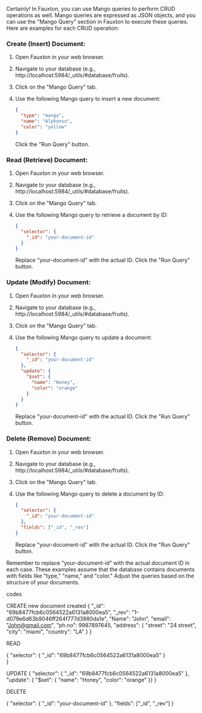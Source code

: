 Certainly! In Fauxton, you can use Mango queries to perform CRUD operations as well. Mango queries are expressed as JSON objects, and you can use the "Mango Query" section in Fauxton to execute these queries. Here are examples for each CRUD operation:

### Create (Insert) Document:

1. Open Fauxton in your web browser.
2. Navigate to your database (e.g., http://localhost:5984/_utils/#database/fruits).
3. Click on the "Mango Query" tab.
4. Use the following Mango query to insert a new document:

   ```json
   {
     "type": "mango",
     "name": "Alphonso",
     "color": "yellow"
   }
   ```

   Click the "Run Query" button.

### Read (Retrieve) Document:

1. Open Fauxton in your web browser.
2. Navigate to your database (e.g., http://localhost:5984/_utils/#database/fruits).
3. Click on the "Mango Query" tab.
4. Use the following Mango query to retrieve a document by ID:

   ```json
   {
     "selector": {
       "_id": "your-document-id"
     }
   }
   ```

   Replace "your-document-id" with the actual ID. Click the "Run Query" button.

### Update (Modify) Document:

1. Open Fauxton in your web browser.
2. Navigate to your database (e.g., http://localhost:5984/_utils/#database/fruits).
3. Click on the "Mango Query" tab.
4. Use the following Mango query to update a document:

   ```json
   {
     "selector": {
       "_id": "your-document-id"
     },
     "update": {
       "$set": {
         "name": "Honey",
         "color": "orange"
       }
     }
   }
   ```

   Replace "your-document-id" with the actual ID. Click the "Run Query" button.

### Delete (Remove) Document:

1. Open Fauxton in your web browser.
2. Navigate to your database (e.g., http://localhost:5984/_utils/#database/fruits).
3. Click on the "Mango Query" tab.
4. Use the following Mango query to delete a document by ID:

   ```json
   {
     "selector": {
       "_id": "your-document-id"
     },
     "fields": ["_id", "_rev"]
   }
   ```

   Replace "your-document-id" with the actual ID. Click the "Run Query" button.

Remember to replace "your-document-id" with the actual document ID in each case. These examples assume that the database contains documents with fields like "type," "name," and "color." Adjust the queries based on the structure of your documents.

codes

CREATE
new document created 
{
 "_id": "69b8477fcb6c0564522a6131a8000ea5",
 "_rev": "1-d079e6d63b9046ff264f777d3980da1e",
 "Name": "John",
 "email": "John@gmail.com",
 "ph.no": 9987897645,
 "address": {
  "street": "24 street",
  "city": "miami",
  "country": "LA"
 }
}

READ

{
   "selector": {
      "_id": "69b8477fcb6c0564522a6131a8000ea5"
   }  
}

UPDATE
{
   "selector": {
      "_id": "69b8477fcb6c0564522a6131a8000ea5"
   },
   "update": {
    "$set": {
      "name": "Honey",
      "color": "orange"
    }}
}

DELETE

{
  "selector": {
    "_id": "your-document-id"
  },
  "fields": ["_id", "_rev"]
}
